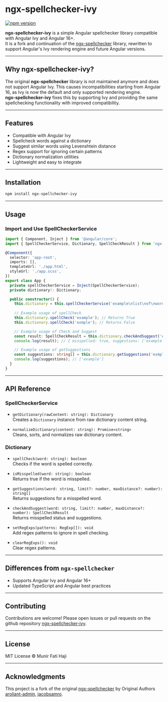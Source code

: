 
# ngx-spellchecker-ivy

[![npm version](https://img.shields.io/npm/v/ngx-spellchecker-ivy.svg)](https://www.npmjs.com/package/ngx-spellchecker-ivy)

**ngx-spellchecker-ivy** is a simple Angular spellchecker library compatible with Angular Ivy and Angular 16+.  
It is a fork and continuation of the [ngx-spellchecker](https://www.npmjs.com/package/ngx-spellchecker) library, rewritten to support Angular's Ivy rendering engine and future Angular versions.

---

## Why ngx-spellchecker-ivy?

The original **ngx-spellchecker** library is not maintained anymore and does not support Angular Ivy. This causes incompatibilities starting from Angular 16, as Ivy is now the default and only supported rendering engine.  
**ngx-spellchecker-ivy** fixes this by supporting Ivy and providing the same spellchecking functionality with improved compatibility.

---

## Features

- Compatible with Angular Ivy
- Spellcheck words against a dictionary
- Suggest similar words using Levenshtein distance
- Regex support for ignoring certain patterns
- Dictionary normalization utilities
- Lightweight and easy to integrate

---

## Installation

```bash
npm install ngx-spellchecker-ivy
```

---

## Usage

### Import and Use SpellCheckerService

```typescript
import { Component, Inject } from '@angular/core';
import { SpellCheckerService, Dictionary, SpellCheckResult } from 'ngx-spellchecker-ivy';

@Component({
  selector: 'app-root',
  imports: [],
  templateUrl: './app.html',
  styleUrl: './app.scss',
})
export class App {
  private spellCheckerService = Inject(SpellCheckerService);
  private dictionary!: Dictionary;

  public constructor() {
    this.dictionary = this.spellCheckerService('example\nlist\nof\nwords\nfor\nspellchecking\n');
    
    // Example usage of spellCheck 
    this.dictionary.spellCheck('example'); // Returns True
    this.dictionary.spellCheck('exmple'); // Returns False

    // Example usage of Check and Suggest
    const result: SpellCheckResult = this.dictionary.checkAndSuggest('exmple');
    console.log(result); // { misspelled: true, suggestions: ['example'] }

    // Example usage of getSuggestions
    const suggestions: string[] = this.dictionary.getSuggestions('exmple');
    console.log(suggestions); // ['example']
  }
}

```

---

## API Reference

### SpellCheckerService

- `getDictionary(rawContent: string): Dictionary`  
  Creates a `Dictionary` instance from raw dictionary content string.

- `normalizeDictionary(content: string): Promise<string>`  
  Cleans, sorts, and normalizes raw dictionary content.

### Dictionary

- `spellCheck(word: string): boolean`  
  Checks if the word is spelled correctly.

- `isMisspelled(word: string): boolean`  
  Returns true if the word is misspelled.

- `getSuggestions(word: string, limit?: number, maxDistance?: number): string[]`  
  Returns suggestions for a misspelled word.

- `checkAndSuggest(word: string, limit?: number, maxDistance?: number): SpellCheckResult`  
  Returns misspelled status and suggestions.

- `setRegExps(patterns: RegExp[]): void`  
  Add regex patterns to ignore in spell checking.

- `clearRegExps(): void`  
  Clear regex patterns.

---

## Differences from `ngx-spellchecker`

- Supports Angular Ivy and Angular 16+
- Updated TypeScript and Angular best practices

---

## Contributing

Contributions are welcome! Please open issues or pull requests on the github repository [ngx-spellchecker-ivy](https://github.com/munir-fati-haji/ngx-spellchecker-ivy).

---

## License

MIT License © Munir Fati Haji

---

## Acknowledgments

This project is a fork of the original [ngx-spellchecker](https://www.npmjs.com/package/ngx-spellchecker) by Original Authors [aroliant-admin](https://www.npmjs.com/~aroliant-admin), [jacobsamro](https://www.npmjs.com/~jacobsamro).
